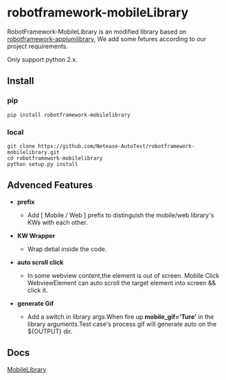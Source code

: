 # robotframework-mobileLibrary
RobotFramework-MobileLibrary is an modified library based on [robotframework-appiumlibrary](https://github.com/jollychang/robotframework-appiumlibrary), We add some fetures according to our project requirements.

Only support python 2.x.

## Install
### pip 
```pip install robotframework-mobilelibrary```

### local
```
git clone https://github.com/Netease-AutoTest/robotframework-mobilelibrary.git
cd robotframework-mobilelibrary
python setup.py install

```

## Advenced Features
- **prefix** 
    - Add [ Mobile / Web ] prefix to distinguish the mobile/web library's KWs with each other.

- **KW Wrapper** 
    - Wrap detial inside the code.

- **auto scroll click** 
	- In some webview content,the element is out of screen.
    Mobile Click WebviewElement can auto scroll the target element into screen && click it.

- **generate Gif** 
	- Add a switch in library args.When fire up **mobile_gif='Ture'** in the library arguments.Test case's process gif will generate auto on the ${OUTPUT} dir.      


## Docs
[MobileLibrary](http://10.240.129.121/rfui/Mobile_Keywords.html)

